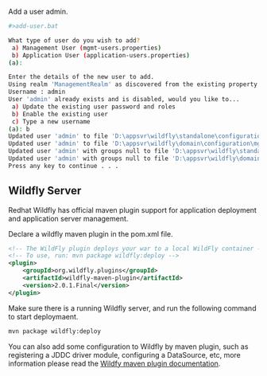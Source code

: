 

Add a user admin.

```bash
#>add-user.bat

What type of user do you wish to add?
 a) Management User (mgmt-users.properties)
 b) Application User (application-users.properties)
(a):

Enter the details of the new user to add.
Using realm 'ManagementRealm' as discovered from the existing property files.
Username : admin
User 'admin' already exists and is disabled, would you like to...
 a) Update the existing user password and roles
 b) Enable the existing user
 c) Type a new username
(a): b
Updated user 'admin' to file 'D:\appsvr\wildfly\standalone\configuration\mgmt-users.properties'
Updated user 'admin' to file 'D:\appsvr\wildfly\domain\configuration\mgmt-users.properties'
Updated user 'admin' with groups null to file 'D:\appsvr\wildfly\standalone\configuration\mgmt-groups.properties'
Updated user 'admin' with groups null to file 'D:\appsvr\wildfly\domain\configuration\mgmt-groups.properties'
Press any key to continue . . .
```


## Wildfly Server

Redhat Wildfly has official maven plugin support for application deployment and application server management.

Declare a wildfly maven plugin in the pom.xml file.

```xml
<!-- The WildFly plugin deploys your war to a local WildFly container -->
<!-- To use, run: mvn package wildfly:deploy -->
<plugin>
	<groupId>org.wildfly.plugins</groupId>
	<artifactId>wildfly-maven-plugin</artifactId>
	<version>2.0.1.Final</version>
</plugin> 
```

Make sure  there is a running Wildfly server, and run the following command to start deploymaent.

```bash
mvn package wildfly:deploy
```

You can also  add some configuration to Wildfly by maven plugin, such as registering a JDDC driver module, configuring a DataSource, etc, more information please read the [Wildfy maven plugin documentation](https://docs.jboss.org/wildfly/plugins/maven/latest/index.html). 